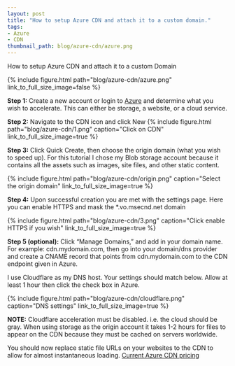 ```yaml
---
layout: post
title: "How to setup Azure CDN and attach it to a custom domain."
tags:
- Azure
- CDN
thumbnail_path: blog/azure-cdn/azure.png
---
```

How to setup Azure CDN and attach it to a custom Domain

{% include figure.html path="blog/azure-cdn/azure.png" link_to_full_size_image=false %}

**Step 1:** Create a new account or login to [Azure](https://azure.com) and determine what you wish to accelerate. This can either be storage, a website, or a cloud service.

**Step 2:** Navigate to the CDN icon and click New
{% include figure.html path="blog/azure-cdn/1.png" caption="Click on CDN" link_to_full_size_image=true %}

**Step 3:** Click Quick Create, then choose the origin domain (what you wish to speed up). For this tutorial I chose my Blob storage account because it contains all the assets such as images, site files, and other static content.

{% include figure.html path="blog/azure-cdn/origin.png" caption="Select the origin domain" link_to_full_size_image=true %}


**Step 4:** Upon successful creation you are met with the settings page. Here you can enable HTTPS and mask the *.vo.msecnd.net domain

{% include figure.html path="blog/azure-cdn/3.png" caption="Click enable HTTPS if you wish" link_to_full_size_image=true %}


**Step 5 (optional):** Click &#8220;Manage Domains,&#8221; and add in your domain name. For example: cdn.mydomain.com, then go into your domain/dns provider and create a CNAME record that points from cdn.mydomain.com to the CDN endpoint given in Azure.

I use Cloudflare as my DNS host. Your settings should match below. Allow at least 1 hour then click the check box in Azure.

{% include figure.html path="blog/azure-cdn/cloudflare.png" caption="DNS settings" link_to_full_size_image=true %}

**NOTE:** Cloudflare acceleration must be disabled. i.e. the cloud should be gray. 
When using storage as the origin account it takes 1-2 hours for files to appear on the CDN because they must be cached on servers worldwide.

You should now replace static file URLs on your websites to the CDN to allow for almost instantaneous loading.
[Current Azure CDN pricing](http://azure.microsoft.com/en-us/pricing/details/cdn/)
       
	
